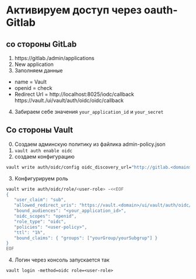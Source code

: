 # Активируем доступ через oauth-Gitlab

## со стороны GitLab

1. https://gitlab.<domain>/admin/applications
2. New application
3. Заполняем данные

* name = Vault
* openid = check
* Redirect Url =
	http://localhost:8025/iodc/callback
	https://vault.<domain>/ui/vault/auth/oidc/oidc/callback

4. Забираем себе значения `your_application_id` и `your_secret`

## Со стороны Vault

0. Создаем админскую политику из файлика admin-policy.json
1. `vault auth enable oidc`
2. создаем конфигурацию

```bash
vault write auth/oidc/config oidc_discovery_url="http://gitlab.<domain>" oidc_client_id="your_application_id" oidc_client_secret="your_secret" default_role="<user-role>" bound_issuer="gitlab.<domain>"
```

3. Конфигурируем роль

```bash
vault write auth/oidc/role/<user-role> -<<EOF
{
   "user_claim": "sub",
   "allowed_redirect_uris": "https://vault.<domain>/ui/vault/auth/oidc/oidc/callback,http://localhost:8250/oidc/callback",
   "bound_audiences": "<your_application_id>",
   "oidc_scopes": "openid",
   "role_type": "oidc",
   "policies": "<user-policy>",
   "ttl": "1h",
   "bound_claims": { "groups": ["yourGroup/yourSubgrup"] }
}
EOF
```

4. Логин через консоль запускается так

`vault login -method=oidc role=<user-role>`
